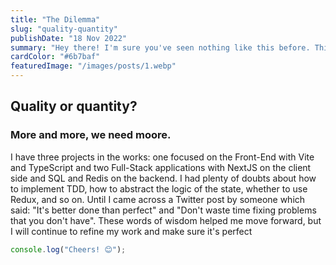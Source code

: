 ```yaml
---
title: "The Dilemma"
slug: "quality-quantity"
publishDate: "18 Nov 2022"
summary: "Hey there! I'm sure you've seen nothing like this before. This is my space and I'm taking full advantage of it. This is the real power of the online world and I'm going to show you what I can do with it. Buckle up, it's going to be a wild ride! Nah.. im kidding"
cardColor: "#6b7baf"
featuredImage: "/images/posts/1.webp"
---
```


## Quality or quantity?

### More and more, we need moore.

I have three projects in the works: one focused on the Front-End with Vite and TypeScript and two Full-Stack applications with NextJS on the client side and SQL and Redis on the backend. I had plenty of doubts about how to implement TDD, how to abstract the logic of the state, whether to use Redux, and so on. Until I came across a Twitter post by someone which said: "It's better done than perfect" and "Don't waste time fixing problems that you don't have". These words of wisdom helped me move forward, but I will continue to refine my work and make sure it's perfect

```js
console.log("Cheers! 😊");
```
